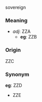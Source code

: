 sovereign
### Meaning
+ _adj_: ZZA
    + __eg__: ZZB

### Origin

ZZC

### Synonym

__eg__: ZZD

+ ZZE


